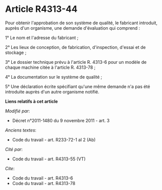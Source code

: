 # Article R4313-44

Pour obtenir l'approbation de son système de qualité, le fabricant introduit, auprès d'un organisme, une demande d'évaluation
qui comprend : 

1° Le nom et l'adresse du fabricant ; 

2° Les lieux de conception, de fabrication, d'inspection, d'essai et de stockage ; 

3° Le dossier technique prévu à l'article R. 4313-6 pour un modèle de chaque machine citée à l'article R. 4313-78 ; 

4° La documentation sur le système de qualité ; 

5° Une déclaration écrite spécifiant qu'une même demande n'a pas été introduite auprès d'un autre organisme notifié.

**Liens relatifs à cet article**

_Modifié par_:

  - Décret n°2011-1480 du 9 novembre 2011 - art. 3

_Anciens textes_:

  - Code du travail - art. R233-72-1 al 2 (Ab)

_Cité par_:

  - Code du travail - art. R4313-55 (VT)

_Cite_:

  - Code du travail - art. R4313-6
  - Code du travail - art. R4313-78
